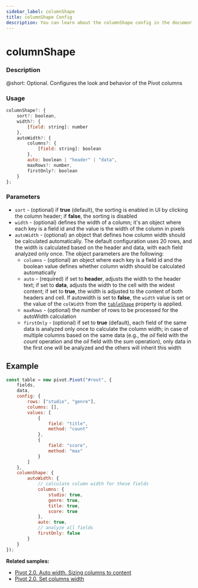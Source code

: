 ```yaml
---
sidebar_label: columnShape
title: columnShape Config
description: You can learn about the columnShape config in the documentation of the DHTMLX JavaScript Pivot library. Browse developer guides and API reference, try out code examples and live demos, and download a free 30-day evaluation version of DHTMLX Pivot.
---
```


# columnShape

### Description

@short: Optional. Configures the look and behavior of the Pivot columns

### Usage

~~~jsx  
columnShape?: {
    sort?: boolean,
    width?: {
        [field: string]: number
    },
    autoWidth?: {
        columns?: {
            [field: string]: boolean
        },
        auto: boolean | "header" | "data",
        maxRows?: number,
        firstOnly?: boolean
    }
};
~~~

### Parameters

- `sort` - (optional) if **true** (default), the sorting is enabled in UI by clicking the column header; if **false**, the sorting is disabled
- `width` - (optional) defines the width of a column; it's an object where each key is a field id and the value is the width of the column in pixels
- `autoWidth` - (optional) an object that defines how column width should be calculated automatically. The default configuration uses 20 rows, and the width is calculated based on the header and data, with each field analyzed only once. The object parameters are the following: 
    - `columns` - (optional) an object where each key is a field id and the boolean value defines whether column width should be calculated automatically
    - `auto` - (required) if set to **header**, adjusts the width to the header text; if set to **data**, adjusts the width to the cell with the widest content; if set to **true**, the width is adjusted to the content of both headers and cell.
    If autowidth is set  to **false**, the `width` value is set or the value of the `colWidth` from the [`tableShape`](/api/config/tableshape-property) property is applied.
    - `maxRows` - (optional) the number of rows to be processed for the autoWidth calculation
    - `firstOnly` - (optional) if set to **true** (default), each field of the same data is analyzed only once to calculate the column width; in case of multiple columns based on the same data (e.g., the *oil* field with the *count* operation and the *oil* field with the *sum* operation), only data in the first one will be analyzed and the others will inherit this width

## Example

~~~jsx {18-30}
const table = new pivot.Pivot("#root", {
    fields,
    data,
    config: {
        rows: ["studio", "genre"],
        columns: [],
        values: [
            {
                field: "title",
                method: "count"
            },
            {
                field: "score",
                method: "max"
            }
        ]
    },
    columnShape: {
        autoWidth: {
            // calculate column width for these fields
            columns: {
                studio: true,
                genre: true,
                title: true,
                score: true
            },
            auto: true,
            // analyze all fields
            firstOnly: false
        }
    }
});
~~~

**Related samples:**
- [Pivot 2.0. Auto width. Sizing columns to content](https://snippet.dhtmlx.com/tn1yw14m)
- [Pivot 2.0. Set columns width](https://snippet.dhtmlx.com/ceu34kkn)
